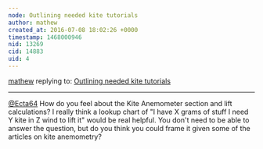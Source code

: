```yaml
---
node: Outlining needed kite tutorials
author: mathew
created_at: 2016-07-08 18:02:26 +0000
timestamp: 1468000946
nid: 13269
cid: 14883
uid: 4
---
```




[mathew](../profile/mathew) replying to: [Outlining needed kite tutorials](../notes/mathew/07-07-2016/outlining-needed-kite-tutorials)

----
[@Ecta64](/profile/Ecta64) How do you feel about the Kite Anemometer section and lift calculations?   I really think a lookup chart of "I have X grams of stuff I need Y kite in Z wind to lift it" would be real helpful.   You don't need to be able to answer the question, but do you think you could frame it given some of the articles on kite anemometry?
